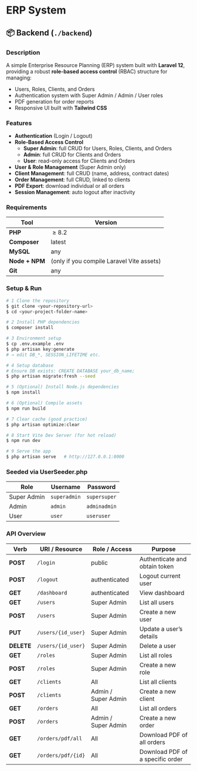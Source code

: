 # ERP System

## 📦 Backend (`./backend`)

### Description

A simple Enterprise Resource Planning (ERP) system built with **Laravel 12**, providing a robust **role-based access control** (RBAC) structure for managing:

* Users, Roles, Clients, and Orders  
* Authentication system with Super Admin / Admin / User roles  
* PDF generation for order reports  
* Responsive UI built with **Tailwind CSS**

### Features

- **Authentication** (Login / Logout)
- **Role-Based Access Control**  
  - **Super Admin**: full CRUD for Users, Roles, Clients, and Orders  
  - **Admin**: full CRUD for Clients and Orders  
  - **User**: read-only access for Clients and Orders
- **User & Role Management** (Super Admin only)
- **Client Management**: full CRUD (name, address, contract dates)
- **Order Management**: full CRUD, linked to clients
- **PDF Export**: download individual or all orders
- **Session Management**: auto logout after inactivity

### Requirements

| Tool                | Version                                   |
| ------------------- | ----------------------------------------- |
| **PHP**             |  ≥ 8.2                                    |
| **Composer**        | latest                                    |
| **MySQL**           | any                                       |
| **Node + NPM**      | (only if you compile Laravel Vite assets) |
| **Git**             | any                                       |

### Setup & Run

```bash
# 1 Clone the repository
$ git clone <your-repository-url>
$ cd <your-project-folder-name>

# 2 Install PHP dependencies
$ composer install

# 3 Environment setup
$ cp .env.example .env
$ php artisan key:generate
# → edit DB_*, SESSION_LIFETIME etc.

# 4 Setup database
# Ensure DB exists: CREATE DATABASE your_db_name;
$ php artisan migrate:fresh --seed

# 5 (Optional) Install Node.js dependencies
$ npm install

# 6 (Optional) Compile assets
$ npm run build

# 7 Clear cache (good practice)
$ php artisan optimize:clear

# 8 Start Vite Dev Server (for hot reload)
$ npm run dev

# 9 Serve the app
$ php artisan serve   # http://127.0.0.1:8000
```

### Seeded via UserSeeder.php

| Role        | Username     | Password     |
| ----------- | ------------ | ------------ |
| Super Admin | `superadmin` | `supersuper` |
| Admin       | `admin`      | `adminadmin` |
| User        | `user`       | `useruser`   |


### API Overview

| Verb       | URI / Resource     | Role / Access       | Purpose                          |
| ---------- | ------------------ | ------------------- | -------------------------------- |
| **POST**   | `/login`           | public              | Authenticate and obtain token    |
| **POST**   | `/logout`          | authenticated       | Logout current user              |
| **GET**    | `/dashboard`       | authenticated       | View dashboard                   |
| **GET**    | `/users`           | Super Admin         | List all users                   |
| **POST**   | `/users`           | Super Admin         | Create a new user                |
| **PUT**    | `/users/{id_user}` | Super Admin         | Update a user’s details          |
| **DELETE** | `/users/{id_user}` | Super Admin         | Delete a user                    |
| **GET**    | `/roles`           | Super Admin         | List all roles                   |
| **POST**   | `/roles`           | Super Admin         | Create a new role                |
| **GET**    | `/clients`         | All                 | List all clients                 |
| **POST**   | `/clients`         | Admin / Super Admin | Create a new client              |
| **GET**    | `/orders`          | All                 | List all orders                  |
| **POST**   | `/orders`          | Admin / Super Admin | Create a new order               |
| **GET**    | `/orders/pdf/all`  | All                 | Download PDF of all orders       |
| **GET**    | `/orders/pdf/{id}` | All                 | Download PDF of a specific order |
